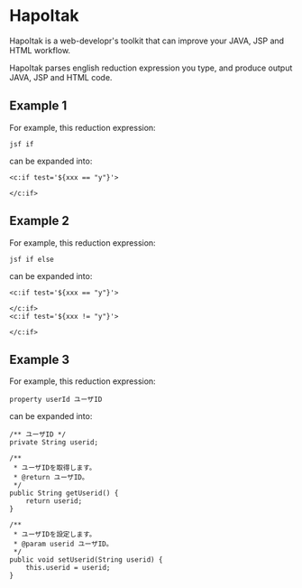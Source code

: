 # HapoItak

HapoItak is a web-developr's toolkit that can improve your JAVA, JSP and HTML workflow.

HapoItak parses english reduction expression you type, and produce output JAVA, JSP and HTML code.

## Example 1
For example, this reduction expression:

    jsf if

can be expanded into:

    <c:if test='${xxx == "y"}'>
    
    </c:if>

## Example 2
For example, this reduction expression:

    jsf if else

can be expanded into:

    <c:if test='${xxx == "y"}'>
    
    </c:if>
    <c:if test='${xxx != "y"}'>
    
    </c:if>

## Example 3
For example, this reduction expression:

    property userId ユーザID    

can be expanded into:

    /** ユーザID */
    private String userid;

    /**
     * ユーザIDを取得します。
     * @return ユーザID。
     */
    public String getUserid() {
    	return userid;
    }
    
    /**
     * ユーザIDを設定します。
     * @param userid ユーザID。
     */
    public void setUserid(String userid) {
    	this.userid = userid;
    }
